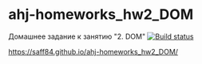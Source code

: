 # ahj-homeworks_hw2_DOM
Домашнее задание к занятию "2. DOM"
[![Build status](https://ci.appveyor.com/api/projects/status/frlfo7udekyqptd5/branch/main?svg=true)](https://ci.appveyor.com/project/saff84/ahj-homeworks-hw2-dom/branch/main)

https://saff84.github.io/ahj-homeworks_hw2_DOM/
